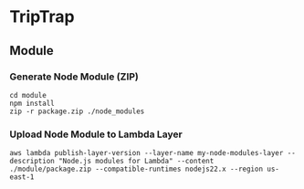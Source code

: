 # TripTrap

## Module
### Generate Node Module (ZIP)
```
cd module
npm install
zip -r package.zip ./node_modules
```

### Upload Node Module to Lambda Layer
```
aws lambda publish-layer-version --layer-name my-node-modules-layer --description "Node.js modules for Lambda" --content ./module/package.zip --compatible-runtimes nodejs22.x --region us-east-1
```
